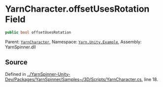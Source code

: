# YarnCharacter.offsetUsesRotation Field


```csharp
public bool offsetUsesRotation
```



<div class="class-metadata">

Parent: [`YarnCharacter`](/api/csharp/yarn.unity.example/yarncharacter.md), Namespace: [`Yarn.Unity.Example`](/api/csharp/yarn.unity.example/README.md), Assembly: YarnSpinner.dll
</div>

## Source
Defined in [../YarnSpinner-Unity-Dev/Packages/YarnSpinner/Samples~/3D/Scripts/YarnCharacter.cs](https://github.com/YarnSpinnerTool/YarnSpinner-Unity//blob/develop/Samples~/3D/Scripts/YarnCharacter.cs#L18), line 18.
